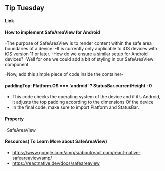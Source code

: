 ## Tip Tuesday

#### Link

#### How to implement SafeAreaView for Android

-The purpose of SafeAreaView is to render content within the safe area boundaries of a device.
-It is currently only applicable to iOS devices with iOS version 11 or later.
-How do we ensure a similar setup for Android devices?
-Well for one we could add a bit of styling in our SafeAreaView component

-Now, add this simple piece of code inside the container-

#### paddingTop: Platform.OS === 'android' ? StatusBar.currentHeight : 0

- This code checks the operating system of the device and if it’s Android, it adjusts the top padding according to the dimensions Of the device
- In the final code, make sure to import Platform and StatusBar.

#### Property

-SafeAreaView

#### Resources( To Learn More about SafeAreaView)

- https://www.google.com/amp/s/aboutreact.com/react-native-safeareaview/amp/
- https://reactnative.dev/docs/safeareaview
